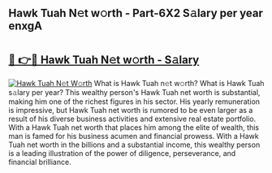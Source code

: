 ## Hawk Tuah N𝚎t w𝚘rth - Part-6X2 S𝚊lary per year enxgA

# <h2><a href="http://gc0kgv.nevu.top/?p=Hawk+Tuah">🔗 👉🔴 Hawk Tuah N𝚎t w𝚘rth - S𝚊lary</a></h2>

[![Hawk Tuah N𝚎t W𝚘rth](https://i.imgur.com/Oavwk0R.jpeg)](http://gc0kgv.nevu.top/?p=Hawk+Tuah)
What is Hawk Tuah n𝚎t w𝚘rth? What is Hawk Tuah s𝚊lary per year?
This wealthy person's Hawk Tuah net worth is substantial, making him one of the richest figures in his sector. His yearly remuneration is impressive, but Hawk Tuah net worth is rumored to be even larger as a result of his diverse business activities and extensive real estate portfolio. With a Hawk Tuah net worth that places him among the elite of wealth, this man is famed for his business acumen and financial prowess. With a Hawk Tuah net worth in the billions and a substantial income, this wealthy person is a leading illustration of the power of diligence, perseverance, and financial brilliance.

